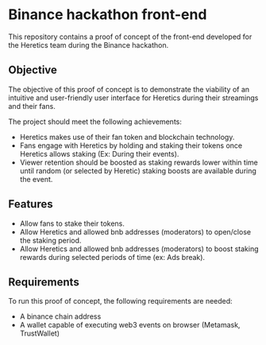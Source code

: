 # Binance hackathon front-end

This repository contains a proof of concept of the front-end developed for the Heretics team during the Binance hackathon.

## Objective

The objective of this proof of concept is to demonstrate the viability of an intuitive and user-friendly user interface for Heretics during their streamings and their fans.

The project should meet the following achievements:

- Heretics makes use of their fan token and blockchain technology.
- Fans engage with Heretics by holding and staking their tokens once Heretics allows staking (Ex: During their events).
- Viewer retention should be boosted as staking rewards lower within time until random (or selected by Heretic) staking boosts are available during the event.

## Features

- Allow fans to stake their tokens.
- Allow Heretics and allowed bnb addresses (moderators) to open/close the staking period.
- Allow Heretics and allowed bnb addresses (moderators) to boost staking rewards during selected periods of time (ex: Ads break).

## Requirements

To run this proof of concept, the following requirements are needed:

- A binance chain address
- A wallet capable of executing web3 events on browser (Metamask, TrustWallet)
